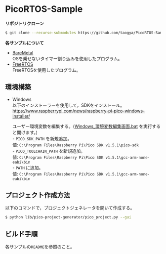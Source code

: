 # PicoRTOS-Sample
**リポジトリクローン**<br>
```sh
$ git clone --recurse-submodules https://github.com/taogya/PicoRTOS-Sample.git
```

**各サンプルについて**<br>
- [BareMetal](./BareMetal/)<br>
    OSを乗せないタイマー割り込みを使用したプログラム。<br>
- [FreeRTOS](./FreeRTOS/)<br>
    FreeRTOSを使用したプログラム。<br>

## 環境構築
- Windows<br>
    以下のインストーラーを使用して，SDKをインストール。<br>
    https://www.raspberrypi.com/news/raspberry-pi-pico-windows-installer/ <br>

    ユーザー環境変数を編集する。([Windows_環境変数編集画面.bat](./Windows_環境変数編集画面.bat) を実行すると開けます。)<br>
        - `PICO_SDK_PATH` を新規追加。<br>
            値: `C:\Program Files\Raspberry Pi\Pico SDK v1.5.1\pico-sdk` <br>
        - `PICO_TOOLCHAIN_PATH` を新規追加。<br>
            値: `C:\Program Files\Raspberry Pi\Pico SDK v1.5.1\gcc-arm-none-eabi\bin` <br>
        - `PATH` に追加。<br>
            値: `C:\Program Files\Raspberry Pi\Pico SDK v1.5.1\gcc-arm-none-eabi\bin` <br>

## プロジェクト作成方法
以下のコマンドで，プロジェクトジェネレータを開いて作成する。<br>
```sh
$ python lib/pico-project-generator/pico_project.py --gui
```

## ビルド手順
各サンプルの`README`を参照のこと。